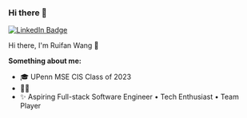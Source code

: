 ### Hi there 👋

<!--
**ruw321/ruw321** is a ✨ _special_ ✨ repository because its `README.md` (this file) appears on your GitHub profile.

Here are some ideas to get you started:

- 🔭 I’m currently working on ...
- 🌱 I’m currently learning ...
- 👯 I’m looking to collaborate on ...
- 🤔 I’m looking for help with ...
- 💬 Ask me about ...
- 📫 How to reach me: ...
- 😄 Pronouns: ...
- ⚡ Fun fact: ...
-->

[![LinkedIn Badge](https://img.shields.io/badge/LinkedIn-Profile-informational?style=flat&logo=linkedin&logoColor=white&color=0D76A8)](www.linkedin.com/in/wang321)

Hi there, I'm Ruifan Wang 👋

**Something about me:**
* 🎓 UPenn MSE CIS Class of 2023
* 👨‍💻 
* ✨ Aspiring Full-stack Software Engineer • Tech Enthusiast • Team Player
